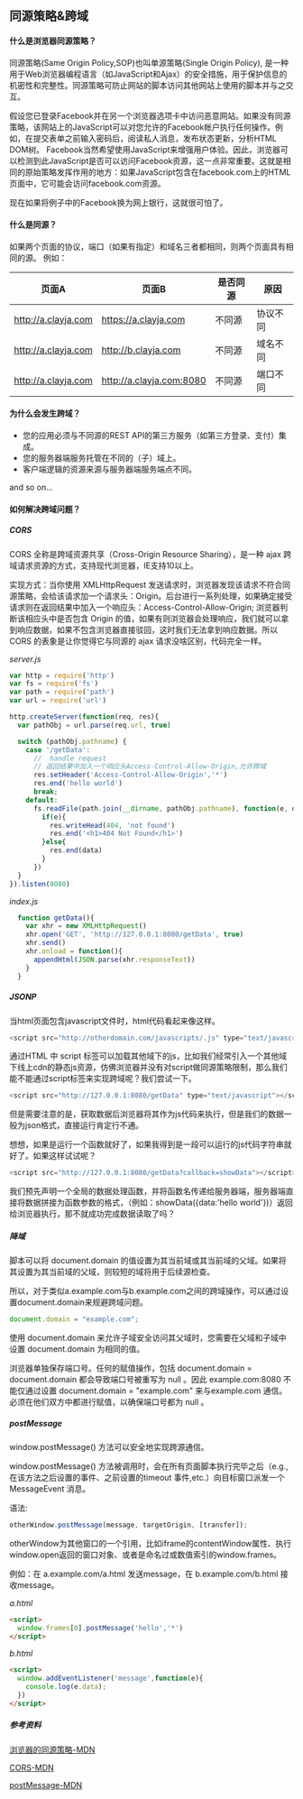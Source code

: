 ## 同源策略&跨域
#### 什么是浏览器同源策略？
同源策略(Same Origin Policy,SOP)也叫单源策略(Single Origin Policy),
是一种用于Web浏览器编程语言（如JavaScript和Ajax）的安全措施，用于保护信息的机密性和完整性。同源策略可防止网站的脚本访问其他网站上使用的脚本并与之交互。

假设您已登录Facebook并在另一个浏览器选项卡中访问恶意网站。如果没有同源策略，该网站上的JavaScript可以对您允许的Facebook帐户执行任何操作。例如，在提交表单之前输入密码后，阅读私人消息，发布状态更新，分析HTML DOM树。
Facebook当然希望使用JavaScript来增强用户体验。因此，浏览器可以检测到此JavaScript是否可以访问Facebook资源，这一点非常重要。这就是相同的原始策略发挥作用的地方：如果JavaScript包含在facebook.com上的HTML页面中，它可能会访问facebook.com资源。

现在如果将例子中的Facebook换为网上银行，这就很可怕了。

#### 什么是同源？
如果两个页面的协议，端口（如果有指定）和域名三者都相同，则两个页面具有相同的源。
例如：

页面A | 页面B | 是否同源 | 原因
------------ | ------------- | ------------ | ------------
http://a.clayja.com | https://a.clayja.com  | 不同源 | 协议不同
http://a.clayja.com | http://b.clayja.com  | 不同源 | 域名不同
http://a.clayja.com | http://a.clayja.com:8080  | 不同源 | 端口不同

#### 为什么会发生跨域？
+ 您的应用必须与不同源的REST API的第三方服务（如第三方登录、支付）集成。
+ 您的服务器端服务托管在不同的（子）域上。
+ 客户端逻辑的资源来源与服务器端服务端点不同。

and so on...
#### 如何解决跨域问题？
##### *CORS*
CORS 全称是跨域资源共享（Cross-Origin Resource Sharing），是一种 ajax 跨域请求资源的方式，支持现代浏览器，IE支持10以上。

实现方式：当你使用 XMLHttpRequest 发送请求时，浏览器发现该请求不符合同源策略，会给该请求加一个请求头：Origin。后台进行一系列处理，如果确定接受请求则在返回结果中加入一个响应头：Access-Control-Allow-Origin; 浏览器判断该相应头中是否包含 Origin 的值，如果有则浏览器会处理响应，我们就可以拿到响应数据，如果不包含浏览器直接驳回，这时我们无法拿到响应数据。所以 CORS 的表象是让你觉得它与同源的 ajax 请求没啥区别，代码完全一样。

*server.js*
```javascript
var http = require('http')
var fs = require('fs')
var path = require('path')
var url = require('url')

http.createServer(function(req, res){
  var pathObj = url.parse(req.url, true)

  switch (pathObj.pathname) {
    case '/getData':
      //  handle request
      // 返回结果中加入一个响应头Access-Control-Allow-Origin,允许跨域
      res.setHeader('Access-Control-Allow-Origin','*')
      res.end('hello world')
      break;
    default:
      fs.readFile(path.join(__dirname, pathObj.pathname), function(e, data){
        if(e){
          res.writeHead(404, 'not found')
          res.end('<h1>404 Not Found</h1>')
        }else{
          res.end(data)
        }
      }) 
  }
}).listen(8080)
```
*index.js*
```javascript
  function getData(){
    var xhr = new XMLHttpRequest()
    xhr.open('GET', 'http://127.0.0.1:8080/getData', true)
    xhr.send()
    xhr.onload = function(){
      appendHtml(JSON.parse(xhr.responseText))
    }
  }
```
##### *JSONP*
当html页面包含javascript文件时，html代码看起来像这样。
```javascript
<script src="http://otherdomain.com/javascripts/.js" type="text/javascript"></script>
```
通过HTML 中 script 标签可以加载其他域下的js，比如我们经常引入一个其他域下线上cdn的静态js资源，仿佛浏览器并没有对script做同源策略限制，那么我们能不能通过script标签来实现跨域呢？我们尝试一下。
```javascript
<script src="http://127.0.0.1:8080/getData" type="text/javascript"></script>
```
但是需要注意的是，获取数据后浏览器将其作为js代码来执行，但是我们的数据一般为json格式，直接运行肯定行不通。

想想，如果是运行一个函数就好了，如果我得到是一段可以运行的js代码字符串就好了。如果这样试试呢？
```javascript
<script src="http://127.0.0.1:8080/getData?callback=showData"></script>
```
我们预先声明一个全局的数据处理函数，并将函数名传递给服务器端，服务器端直接将数据拼接为函数参数的格式，（例如：showData({data:'hello world'})）返回给浏览器执行，那不就成功完成数据读取了吗？

##### *降域*
脚本可以将 document.domain 的值设置为其当前域或其当前域的父域。如果将其设置为其当前域的父域，则较短的域将用于后续源检查。

所以，对于类似a.example.com与b.example.com之间的跨域操作，可以通过设置document.domain来规避跨域问题。
```javascript
document.domain = "example.com";
```
使用 document.domain 来允许子域安全访问其父域时，您需要在父域和子域中设置 document.domain 为相同的值。

浏览器单独保存端口号。任何的赋值操作，包括 document.domain = document.domain 都会导致端口号被重写为 null 。因此 example.com:8080 不能仅通过设置 document.domain = "example.com" 来与example.com 通信。必须在他们双方中都进行赋值，以确保端口号都为 null 。
##### *postMessage*
window.postMessage() 方法可以安全地实现跨源通信。

window.postMessage() 方法被调用时，会在所有页面脚本执行完毕之后（e.g., 在该方法之后设置的事件、之前设置的timeout 事件,etc.）向目标窗口派发一个  MessageEvent 消息。 

语法:
```javascript
otherWindow.postMessage(message, targetOrigin, [transfer]);
```
otherWindow为其他窗口的一个引用，比如iframe的contentWindow属性、执行window.open返回的窗口对象、或者是命名过或数值索引的window.frames。

例如：在 a.example.com/a.html 发送message，在 b.example.com/b.html 接收message。

*a.html*
```html
<script>
  window.frames[0].postMessage('hello','*')
</script>
```
*b.html*
```html
<script>
  window.addEventListener('message',function(e){
    console.log(e.data);
  })
</script>
```
##### 参考资料
[浏览器的同源策略-MDN](https://developer.mozilla.org/zh-CN/docs/Web/Security/Same-origin_policy)

[CORS-MDN](https://developer.mozilla.org/zh-CN/docs/Web/HTTP/Access_control_CORS)

[postMessage-MDN](https://developer.mozilla.org/zh-CN/docs/Web/API/Window/postMessage)